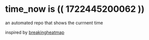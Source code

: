 # time_now is (( 1722445200062 ))

an automated repo that shows the currnent time

inspired by [breakingheatmap](https://github.com/breakingheatmap/breakingheatmap)
